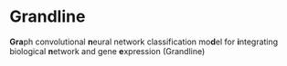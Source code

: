 # Grandline
**Gra**ph convolutional **n**eural network classification mo**d**el for **i**ntegrating biological **n**etwork and gene **e**xpression (Grandline)
